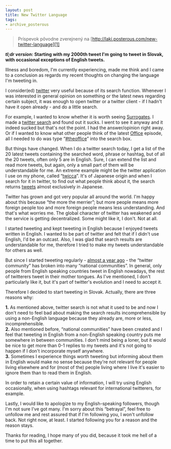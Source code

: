 ```yaml
---
layout: post
title: New Twitter Language
tags:
- archive_posterous
---
```

> Príspevok pôvodne zverejnený na [http://laki.posterous.com/new-twitter-language][1]

**_tl;dr version:_ Starting with my 2000th tweet I'm going to tweet in Slovak, with occasional exceptions of English tweets.**

Illness and boredom, I'm currently experiencing, made me think and I came to a conclusion as regards my recent thoughts on changing the language I'm tweeting in.

I consider(ed) [twitter][2] very useful because of its search function. Whenever I was interested in general opinion on something or the latest news regarding certain subject, it was enough to open twitter or a twitter client - if I hadn't have it open already - and do a little search.

For example, I wanted to know whether it is worth seeing [Surrogates][3]. I made a [twitter search][4] and found out it sucks. I went to see it anyway and it indeed sucked but that's not the point. I had the answer/opinion right away. Or if I wanted to know what other people think of the latest [Office][5] episode, all I needed to do was type “[#theoffice][6]” into the search box.

But things have changed. When I do a twitter search today, I get a list of the 20 latest tweets containing the searched word, phrase or hashtag, but of all the 20 tweets, often only 5 are in English. Sure, I can extend the list and read more tweets, but again, only a small part of them will be understandable for me. An extreme example might be the twitter application I use on my phone, called “[twicca][7]”. It's of Japanese origin and when I search for it in twitter, to find out what people think about it, the search returns [tweets][8] almost exclusively in Japanese.

Twitter has grown and got very popular all around the world. I'm happy about this because “the more the merrier”; but more people means more foreign people too and more foreign people means less understanding. And that's what worries me. The global character of twitter has weakened and the service is getting decentralized. Some might like it, I don't. Not at all.

I started tweeting and kept tweeting in English because I enjoyed tweets written in English. I wanted to be part of twitter and felt that if I didn't use English, I'd be an outcast. Also, I was glad that search results are understandable for me, therefore I tried to make my tweets understandable for others as well.

But since I started tweeting regularly - [almost a year ago][9] - the “twitter community” has broken into many “national communities”. In general, only people from English speaking countries tweet in English nowadays, the rest of twitterers tweet in their mother tongues. As I've mentioned, I don't particularly like it, but it's part of twitter's evolution and I need to accept it.

Therefore I decided to start tweeting in Slovak. Actually, there are three reasons why:

**1.** As mentioned above, twitter search is not what it used to be and now I don't need to feel bad about making the search results incomprehensible by using a non-English language because they already are, more or less, incomprehensible.  
**2.** Also mentioned before, “national communities” have been created and I feel that tweeting in English from a non-English speaking country puts me somewhere in between communities. I don't mind being a loner, but it would be nice to get more than 0-1 replies to my tweets and it's not going to happen if I don't incorporate myself anywhere.  
**3.** Sometimes I experience things worth tweeting but informing about them in English would make no sense because they're not relevant for people living elsewhere and for (most of the) people living where I live it's easier to ignore them than to read them in English.

In order to retain a certain value of information, I will try using English occasionally, when using hashtags relevant for international twitterers, for example.

Lastly, I would like to apologize to my English-speaking followers, though I'm not sure I've got many. I'm sorry about this “betrayal”, feel free to unfollow me and rest assured that if I'm following you, I won't unfollow back. Not right now, at least. I started following you for a reason and the reason stays.

Thanks for reading, I hope many of you did, because it took me hell of a time to put this all together.


[1]: http://laki.posterous.com/new-twitter-language
[2]: https://twitter.com/
[3]: http://www.imdb.com/title/tt0986263/
[4]: https://twitter.com/#search?q=Surrogates
[5]: http://www.imdb.com/title/tt0386676/
[6]: https://twitter.com/#search?q=%23theoffice
[7]: lab.r246.jp/twicca/
[8]: https://twitter.com/#search?q=twicca
[9]: https://twitter.com/sotakal/status/1929204981